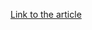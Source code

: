 [Link to the article](https://www.welivesecurity.com/en/videos/false-claims-hacked-voter-data-week-security-tony-anscombe/)
